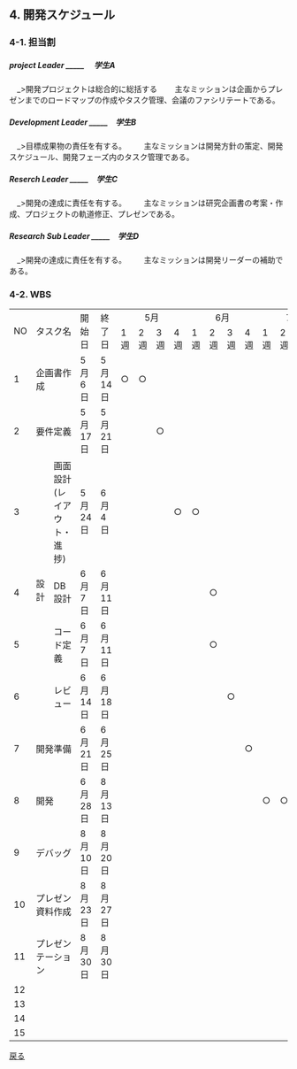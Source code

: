 ## 4. 開発スケジュール

### 4-1. 担当割

##### project Leader _____ 　学生A
　_>開発プロジェクトは総合的に総括する
　　主なミッションは企画からプレゼンまでのロードマップの作成やタスク管理、会議のファシリテートである。
##### Development Leader _____　学生B
　_>目標成果物の責任を有する。
　　主なミッションは開発方針の策定、開発スケジュール、開発フェーズ内のタスク管理である。
##### Reserch Leader _____　学生C
　_>開発の達成に責任を有する。
　　主なミッションは研究企画書の考案・作成、プロジェクトの軌道修正、プレゼンである。
##### Research Sub Leader _____　学生D
　_>開発の達成に責任を有する。
　　主なミッションは開発リーダーの補助である。

### 4-2. WBS

<table>
    <tr>
        <td rowspan="2">NO</td>
        <td rowspan="2" colspan="2">タスク名</td>
        <td rowspan="2">開始日</td>
        <td rowspan="2">終了日</td>
        <td style="text-align:center;" colspan="4">5月</td>
        <td style="text-align:center;" colspan="4">6月</td>
        <td style="text-align:center;" colspan="4">7月</td>
        <td style="text-align:center;" colspan="4">8月</td>
    </tr>
    <tr>
        <td>1週</td>
        <td>2週</td>
        <td>3週</td>
        <td>4週</td>
        <td>1週</td>
        <td>2週</td>
        <td>3週</td>
        <td>4週</td>
        <td>1週</td>
        <td>2週</td>
        <td>3週</td>
        <td>4週</td>
        <td>1週</td>
        <td>2週</td>
        <td>3週</td>
        <td>4週</td>
    </tr>
    <tr>
        <td>1</td>
        <td colspan="2">企画書作成</td>
        <td>5月6日</td>
        <td>5月14日</td>
        <td>○</td>
        <td>○</td>
        <td></td>
        <td></td>
        <td></td>
        <td></td>
        <td></td>
        <td></td>
        <td></td>
        <td></td>
        <td></td>
        <td></td>
        <td></td>
        <td></td>
        <td></td>
        <td></td>
    </tr>
    <tr>
        <td>2</td>
        <td colspan="2">要件定義</td>
        <td>5月17日</td>
        <td>5月21日</td>
        <td></td>
        <td></td>
        <td>○</td>
        <td></td>
        <td></td>
        <td></td>
        <td></td>
        <td></td>
        <td></td>
        <td></td>
        <td></td>
        <td></td>
        <td></td>
        <td></td>
        <td></td>
        <td></td>
    </tr>
    <tr>
        <td>3</td>
        <td rowspan="4">設計</td>
        <td>画面設計(レイアウト・進捗)
        <td>5月24日</td>
        <td>6月4日</td>
        <td></td>
        <td></td>
        <td></td>
        <td>○</td>
        <td>○</td>
        <td></td>
        <td></td>
        <td></td>
        <td></td>
        <td></td>
        <td></td>
        <td></td>
        <td></td>
        <td></td>
        <td></td>
        <td></td>
    </tr>
    <tr>
        <td>4</td>
        <td>DB設計</td>
        <td>6月7日</td>
        <td>6月11日</td>
        <td></td>
        <td></td>
        <td></td>
        <td></td>
        <td></td>
        <td>○</td>
        <td></td>
        <td></td>
        <td></td>
        <td></td>
        <td></td>
        <td></td>
        <td></td>
        <td></td>
        <td></td>
        <td></td>
    </tr>
    <tr>
        <td>5</td>
        <td>コード定義</td>
        <td>6月7日</td>
        <td>6月11日</td>
        <td></td>
        <td></td>
        <td></td>
        <td></td>
        <td></td>
        <td>○</td>
        <td></td>
        <td></td>
        <td></td>
        <td></td>
        <td></td>
        <td></td>
        <td></td>
        <td></td>
        <td></td>
        <td></td>
    </tr>
    <tr>
        <td>6</td>
        <td>レビュー</td>
        <td>6月14日</td>
        <td>6月18日</td>
        <td></td>
        <td></td>
        <td></td>
        <td></td>
        <td></td>
        <td></td>
        <td>○</td>
        <td></td>
        <td></td>
        <td></td>
        <td></td>
        <td></td>
        <td></td>
        <td></td>
        <td></td>
        <td></td>
    </tr>
    <tr>
        <td>7</td>
        <td colspan="2">開発準備</td>
        <td>6月21日</td>
        <td>6月25日</td>
        <td></td>
        <td></td>
        <td></td>
        <td></td>
        <td></td>
        <td></td>
        <td></td>
        <td>○</td>
        <td></td>
        <td></td>
        <td></td>
        <td></td>
        <td></td>
        <td></td>
        <td></td>
        <td></td>
    </tr>
    <tr>
        <td>8</td>
        <td colspan="2">開発</td>
        <td>6月28日</td>
        <td>8月13日</td>
        <td></td>
        <td></td>
        <td></td>
        <td></td>
        <td></td>
        <td></td>
        <td></td>
        <td></td>
        <td>○</td>
        <td>○</td>
        <td>○</td>
        <td>○</td>
        <td>○</td>
        <td>○</td>
        <td></td>
        <td></td>
    </tr>
    <tr>
        <td>9</td>
        <td colspan="2">デバッグ</td>
        <td>8月10日</td>
        <td>8月20日</td>
        <td></td>
        <td></td>
        <td></td>
        <td></td>
        <td></td>
        <td></td>
        <td></td>
        <td></td>
        <td></td>
        <td></td>
        <td></td>
        <td></td>
        <td></td>
        <td>○</td>
        <td>○</td>
        <td></td>
    </tr>
    <tr>
        <td>10</td>
        <td colspan="2">プレゼン資料作成</td>
        <td>8月23日</td>
        <td>8月27日</td>
        <td></td>
        <td></td>
        <td></td>
        <td></td>
        <td></td>
        <td></td>
        <td></td>
        <td></td>
        <td></td>
        <td></td>
        <td></td>
        <td></td>
        <td></td>
        <td></td>
        <td>○</td>
        <td></td>
    </tr>
    <tr>
        <td>11</td>
        <td colspan="2">プレゼンテーション</td>
        <td>8月30日</td>
        <td>8月30日</td>
        <td></td>
        <td></td>
        <td></td>
        <td></td>
        <td></td>
        <td></td>
        <td></td>
        <td></td>
        <td></td>
        <td></td>
        <td></td>
        <td></td>
        <td></td>
        <td></td>
        <td></td>
        <td>○</td>
    </tr>
    <tr>
        <td>12</td>
        <td colspan="2"></td>
        <td></td>
        <td></td>
        <td></td>
        <td></td>
        <td></td>
        <td></td>
        <td></td>
        <td></td>
        <td></td>
        <td></td>
        <td></td>
        <td></td>
        <td></td>
        <td></td>
        <td></td>
        <td></td>
        <td></td>
        <td></td>
    </tr>
    <tr>
        <td>13</td>
        <td colspan="2"></td>
        <td></td>
        <td></td>
        <td></td>
        <td></td>
        <td></td>
        <td></td>
        <td></td>
        <td></td>
        <td></td>
        <td></td>
        <td></td>
        <td></td>
        <td></td>
        <td></td>
        <td></td>
        <td></td>
        <td></td>
        <td></td>
    </tr>
    <tr>
        <td>14</td>
        <td colspan="2"></td>
        <td></td>
        <td></td>
        <td></td>
        <td></td>
        <td></td>
        <td></td>
        <td></td>
        <td></td>
        <td></td>
        <td></td>
        <td></td>
        <td></td>
        <td></td>
        <td></td>
        <td></td>
        <td></td>
        <td></td>
        <td></td>
    </tr>
    <tr>
        <td>15</td>
        <td colspan="2"></td>
        <td></td>
        <td></td>
        <td></td>
        <td></td>
        <td></td>
        <td></td>
        <td></td>
        <td></td>
        <td></td>
        <td></td>
        <td></td>
        <td></td>
        <td></td>
        <td></td>
        <td></td>
        <td></td>
        <td></td>
        <td></td>
    </tr>
</table>

[戻る](要求定義_目次.md)